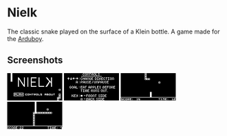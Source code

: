 # Nielk
The classic snake played on the surface of a Klein bottle. A game made for the [Arduboy](https://arduboy.com).
## Screenshots
![Menu screenshot](screenshots/Screenshot_2020-09-14_21.42.17.png) ![Controls screenshot](screenshots/controls_background.png) ![Gameplay screenshot](screenshots/Screenshot_2020-09-14_22.09.30.png) ![Gameover screenshot](screenshots/Screenshot_2020-09-16_22.28.39.png)
